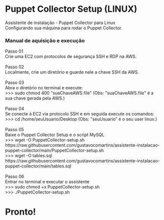 # Puppet Collector Setup (LINUX)
Assistente de instalação - Puppet Collector para Linux<br>
Configurando sua máquina para rodar o Puppet Collector.

<h3>Manual de aquisição e execução</h3>
Passo 01<br>
Crie uma EC2 com protocolos de segurança SSH e RDP na AWS.<br><br>
Passo 02<br>
Localmente, crie um diretório e guarde nele a chave SSH da AWS.<br><br>
Passo 03<br>
Abra o diretório no terminal e execute:<br>
>>> sudo chmod 400 "suaChaveAWS.file" (Obs: "suaChaveAWS.file" é a sua chave gerada pela AWS.)<br><br>
Passo 04<br>
Se conecte à EC2 via protocolo SSH e em seguida execute os comandos:<br>
>>> cd /home/seuUsuario/Desktop (Obs: "seuUsuario" é o seu user linux.)<br><br>
Passo 05<br>
Baixe o Puppet Collector Setup e o script MySQL<br>
>>> wget -O PuppetCollector-setup.sh https://raw.githubusercontent.com/gustavocomartins/assistente-instalacao-puppet-collector/main/PuppetCollector-setup.sh<br>
>>> wget -O tables.sql https://raw.githubusercontent.com/gustavocomartins/assistente-instalacao-puppet-collector/main/tables.sql<br><br>
Passo 06<br>
Entrar no terminal e executar o assistente<br>
>>> sudo chmod +x PuppetCollector-setup.sh <br>
>>> ./PuppetCollector-setup.sh <br>

<h1>Pronto!</h1>
